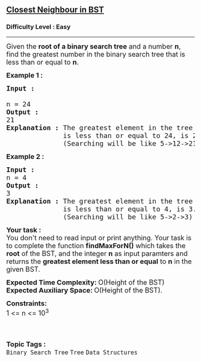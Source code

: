 <h2><a href="https://www.geeksforgeeks.org/problems/closest-neighbor-in-bst/1">Closest Neighbour in BST</a></h2><h3>Difficulty Level : Easy</h3><hr><div class="problems_problem_content__Xm_eO"><p><span style="font-size: 18px;">Given the <strong>root of a binary search tree</strong> and a number <strong>n</strong>, find the greatest number in the binary search tree that is less than or equal to <strong>n</strong>.&nbsp;</span></p>
<p><span style="font-size: 18px;"><strong>Example 1 :</strong></span></p>
<pre><span style="font-size: 18px;"><strong>Input : <br></strong><input style="white-space: normal;" alt="" src="http://contribute.geeksforgeeks.org/wp-content/uploads/g.png" type="image" fdprocessedid="5m43l"><strong><br></strong>n = 24
<strong>Output :</strong> <br>21
<strong>Explanation :</strong> The greatest element in the tree which 
              is less than or equal to 24, is 21. 
              (Searching will be like 5-&gt;12-&gt;21)</span></pre>
<p><span style="font-size: 18px;"><strong>Example 2 :</strong></span></p>
<pre><span style="font-size: 18px;"><strong>Input :</strong> <br><input style="white-space: normal;" alt="" src="http://contribute.geeksforgeeks.org/wp-content/uploads/g.png" type="image" fdprocessedid="db3a5q"><br>n = 4
<strong>Output :</strong> <br>3
<strong>Explanation :</strong> The greatest element in the tree which 
              is less than or equal to 4, is 3. 
              (Searching will be like 5-&gt;2-&gt;3)</span></pre>
<p><span style="font-size: 18px;"><strong>Your task : <br></strong></span><span style="font-size: 18px;">You don't need to read input or print anything. Your task is to complete the function&nbsp;<strong>findMaxForN()</strong>&nbsp;which takes the <strong>root</strong> of the BST, and the integer&nbsp;<strong>n</strong> as input paramters and returns the <strong>greatest element less than or equal</strong> to&nbsp;<strong>n</strong> in the given BST.</span></p>
<p><span style="font-size: 18px;"><strong>Expected Time Complexity:&nbsp;</strong>O(Height of the BST)<br><strong>Expected Auxiliary Space:&nbsp;</strong>O(Height of the BST).</span></p>
<p><span style="font-size: 18px;"><strong>Constraints:</strong><br>1 &lt;= n &lt;= 10<sup>3</sup></span><br>&nbsp;</p></div><br><p><span style=font-size:18px><strong>Topic Tags : </strong><br><code>Binary Search Tree</code>&nbsp;<code>Tree</code>&nbsp;<code>Data Structures</code>&nbsp;